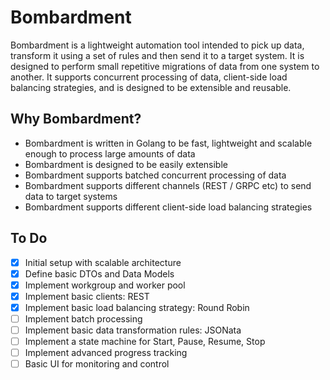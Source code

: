 # Bombardment

Bombardment is a lightweight automation tool intended to pick up data, transform it using a set of rules and then send it to a target system. It is designed to perform small repetitive migrations of data from one system to another. It supports concurrent processing of data, client-side load balancing strategies, and is designed to be extensible and reusable.

## Why Bombardment?

- Bombardment is written in Golang to be fast, lightweight and scalable enough to process large amounts of data
- Bombardment is designed to be easily extensible
- Bombardment supports batched concurrent processing of data
- Bombardment supports different channels (REST / GRPC etc) to send data to target systems
- Bombardment supports different client-side load balancing strategies

## To Do

- [x] Initial setup with scalable architecture
- [x] Define basic DTOs and Data Models
- [x] Implement workgroup and worker pool
- [x] Implement basic clients: REST
- [x] Implement basic load balancing strategy: Round Robin
- [ ] Implement batch processing
- [ ] Implement basic data transformation rules: JSONata
- [ ] Implement a state machine for Start, Pause, Resume, Stop
- [ ] Implement advanced progress tracking
- [ ] Basic UI for monitoring and control
